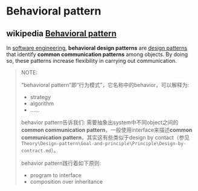 # Behavioral pattern





## wikipedia [Behavioral pattern](https://en.wikipedia.org/wiki/Behavioral_pattern)

In [software engineering](https://en.wikipedia.org/wiki/Software_engineering), **behavioral design patterns** are [design patterns](https://en.wikipedia.org/wiki/Design_pattern_(computer_science)) that identify **common communication patterns** among objects. By doing so, these patterns increase flexibility in carrying out communication.

> NOTE:   
>
> “behavioral pattern”即“行为模式”，它名称中的behavior，可以解释为:
>
> - strategy
> - algorithm
> - ......
>
> behavior pattern告诉我们: 需要抽象出system中不同object之间的**common communication pattern**，一般使用interface来描述**common communication pattern**，其实这有些类似于design by contact（参见`Theory\Design-pattern\Goal-and-principle\Principle\Design-by-contract.md`）。
>
> behavior pattern践行着如下原则:
>
> - program to interface
> - composition over inheritance